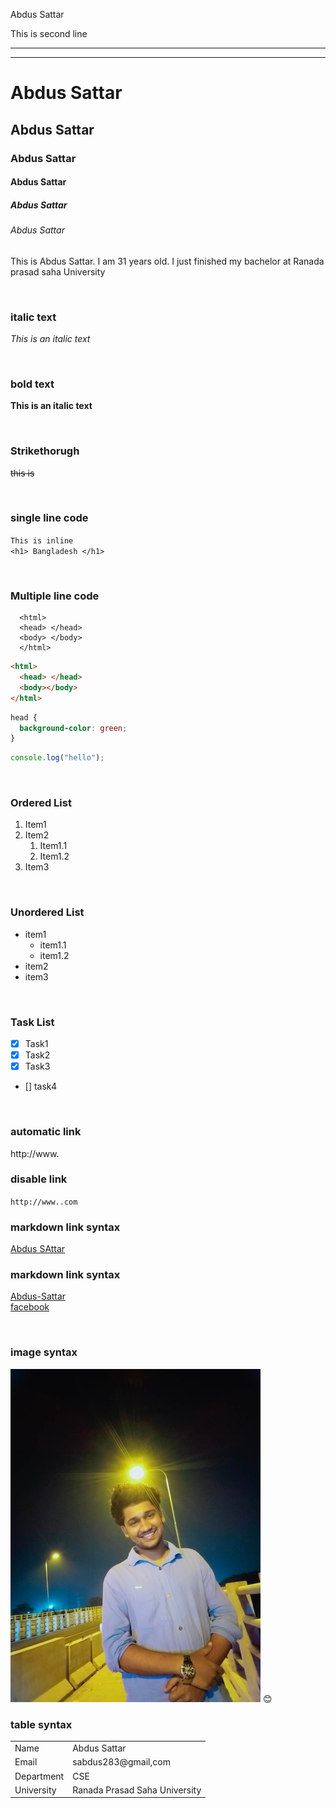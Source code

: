 <!--markdown tutorial-->

Abdus Sattar<br/>

This is second line 

---
---

# Abdus Sattar
## Abdus Sattar
### Abdus Sattar
#### Abdus Sattar
##### Abdus Sattar
###### Abdus Sattar


<p>This is Abdus Sattar. I am 31 years old. I just finished my bachelor at Ranada prasad saha University</p>

<br/>

### italic text

_This is an italic text_

<br/>

### bold text

**This is an italic text**

<br/>

### Strikethorugh

~~this is~~

<br/>

### single line code

`This is inline`  
`<h1> Bangladesh </h1>`

<br/>

### Multiple line code

```
  <html>
  <head> </head>
  <body> </body>
  </html>
```

```html
<html>
  <head> </head>
  <body></body>
</html>
```

```css
head {
  background-color: green;
}
```

```javascript
console.log("hello");
```

<br/>

### Ordered List

1. Item1
2. Item2
   1. Item1.1
   2. Item1.2
3. Item3

<br/>

### Unordered List

- item1
  - item1.1
  - item1.2
- item2
- item3

<br/>

### Task List

- [x] Task1
- [x] Task2
- [x] Task3
- []  task4

<br/>

### automatic link

http://www.

### disable link

`http://www..com`

### markdown link syntax

[Abdus SAttar](http://www..com)

### markdown link syntax

[Abdus-Sattar][websitelink]<br>
[facebook][facebooklink]

<br/>

### image syntax

<!-- ![profile](./images/me.jpg) -->
<img src="./me.JPG" width="400" title="profile image"/>
😊

<br/>

### table syntax


|              |                   |
| ------------ | ---------------------- |
| Name         | Abdus Sattar
| Email        | sabdus283@gmail,com |
| Department    |CSE           |
| University  | Ranada Prasad Saha University|

<!-- all link is here -->

[websitelink]: http://........
[facebooklink]: https://www.facebook.com/siyamk3/

